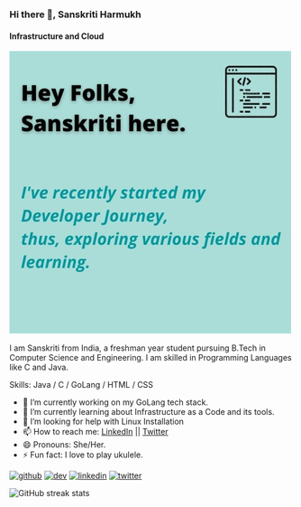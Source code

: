 ### Hi there 👋, Sanskriti Harmukh
#### Infrastructure and Cloud
![Infrastructure and Cloud](https://github.com/SanskritiHarmukh/SanskritiHarmukh/blob/main/Sanskriti.jpg)

I am Sanskriti from India, a freshman year student pursuing B.Tech in Computer Science and Engineering. I am skilled in Programming Languages like C and Java.


Skills: Java / C / GoLang / HTML / CSS

- 🔭 I’m currently working on my GoLang tech stack. 
- 🌱 I’m currently learning about Infrastructure as a Code and its tools. 
- 🤔 I’m looking for help with Linux Installation 
- 📫 How to reach me: [LinkedIn](https://www.linkedin.com/in/sanskriti-harmukh-81b343206/) || [Twitter](https://twitter.com/SanskritiHarmu1) 
- 😄 Pronouns: She/Her. 
- ⚡ Fun fact: I love to play ukulele. 


[<img src='https://cdn.jsdelivr.net/npm/simple-icons@3.0.1/icons/github.svg' alt='github' height='40'>](https://github.com/https://github.com/SanskritiHarmukh)  [<img src='https://cdn.jsdelivr.net/npm/simple-icons@3.0.1/icons/dev-dot-to.svg' alt='dev' height='40'>](https://dev.to/https://dev.to/sanskritiharmu1)  [<img src='https://cdn.jsdelivr.net/npm/simple-icons@3.0.1/icons/linkedin.svg' alt='linkedin' height='40'>](https://www.linkedin.com/in/https://www.linkedin.com/in/sanskriti-harmukh-81b343206//)  [<img src='https://cdn.jsdelivr.net/npm/simple-icons@3.0.1/icons/twitter.svg' alt='twitter' height='40'>](https://twitter.com/https://twitter.com/SanskritiHarmu1)  

![GitHub streak stats](https://github-readme-streak-stats.herokuapp.com/?user=https://github.com/SanskritiHarmukh)  

